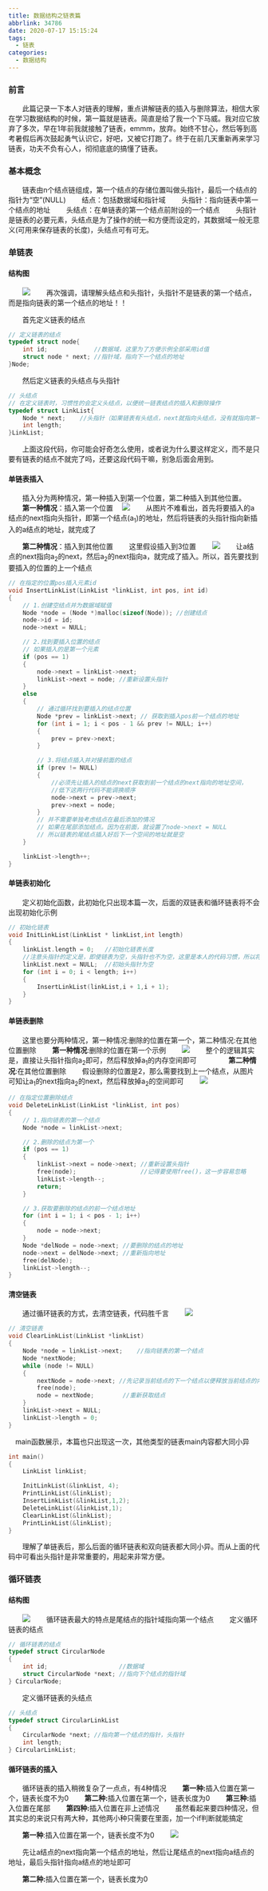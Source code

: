 ```yaml
---
title: 数据结构之链表篇
abbrlink: 34786
date: 2020-07-17 15:15:24
tags:
  - 链表
categories:
  - 数据结构
---
```

### 前言
　　此篇记录一下本人对链表的理解，重点讲解链表的插入与删除算法，相信大家在学习数据结构的时候，第一篇就是链表。简直是给了我一个下马威。我对应它放弃了多次，早在1年前我就接触了链表，emmm，放弃。始终不甘心，然后等到高考暑假后再次鼓起勇气认识它，好吧，又被它打跑了。终于在前几天重新再来学习链表，功夫不负有心人，彻彻底底的搞懂了链表。
　　<!-- more -->

### 基本概念
　　链表由n个结点链组成，第一个结点的存储位置叫做头指针，最后一个结点的指针为“空”(NULL)
　　结点：包括数据域和指针域
　　头指针：指向链表中第一个结点的地址
　　头结点：在单链表的第一个结点前附设的一个结点
　　头指针是链表的必要元素，头结点是为了操作的统一和方便而设定的，其数据域一般无意义(可用来保存链表的长度)，头结点可有可无。
　　

### 单链表
#### 结构图
　　<img src="https://s1.ax1x.com/2020/07/16/UDUnHO.png">
　　再次强调，请理解头结点和头指针，头指针不是链表的第一个结点，而是指向链表的第一个结点的地址！！

　　首先定义链表的结点
```c
// 定义链表的结点
typedef struct node{
    int id;				//数据域，这里为了方便示例全部采用id值
    struct node * next;	//指针域，指向下一个结点的地址
}Node;
```
　　然后定义链表的头结点与头指针

```c
// 头结点
// 在定义链表时，习惯性的会定义头结点，以便统一链表结点的插入和删除操作
typedef struct LinkList{
    Node * next;    //头指针（如果链表有头结点，next就指向头结点，没有就指向第一个结点）
    int length;
}LinkList;
```
　　上面这段代码，你可能会好奇怎么使用，或者说为什么要这样定义，而不是只要有链表的结点不就完了吗，还要这段代码干嘛，别急后面会用到。
#### 单链表插入
　　插入分为两种情况，第一种插入到第一个位置，第二种插入到其他位置。
　　<b>第一种情况</b>：插入第一个位置
　<img src="https://s1.ax1x.com/2020/07/17/Uy5EPe.gif">
　　从图片不难看出，首先将要插入的a结点的next指向头指针，即第一个结点(a<sub>1</sub>)的地址，然后将链表的头指针指向新插入的a结点的地址，就完成了

　　<b>第二种情况</b>：插入到其他位置
　　这里假设插入到3位置
　　<img src="https://s1.ax1x.com/2020/07/16/UD27fx.gif">
　　让a结点的next指向a<sub>2</sub>的next，然后a<sub>2</sub>的next指向a，就完成了插入。所以，首先要找到要插入的位置的上一个结点

```c
// 在指定的位置pos插入元素id
void InsertLinkList(LinkList *linkList, int pos, int id)
{
    // 1.创建空结点并为数据域赋值
    Node *node = (Node *)malloc(sizeof(Node)); //创建结点
    node->id = id;
    node->next = NULL;

    // 2.找到要插入位置的结点
    // 如果插入的是第一个元素
    if (pos == 1)
    {
        node->next = linkList->next;
        linkList->next = node; //重新设置头指针
    }
    else
    {
        // 通过循环找到要插入的结点位置
        Node *prev = linkList->next; // 获取到插入pos前一个结点的地址
        for (int i = 1; i < pos - 1 && prev != NULL; i++)
        {
            prev = prev->next;
        }

        // 3.将结点插入并对接前面的结点
        if (prev != NULL)
        {
            //必须先让插入的结点的next获取到前一个结点的next指向的地址空间，
            //低下这两行代码不能调换顺序
            node->next = prev->next;
            prev->next = node;
        }
        // 并不需要单独考虑结点在最后添加的情况
        // 如果在尾部添加结点。因为在前面，就设置了node->next = NULL
        // 所以链表的尾结点插入好后下一个空间的地址就是空
    }

    linkList->length++;
}
```
#### 单链表初始化
　　定义初始化函数，此初始化只出现本篇一次，后面的双链表和循环链表将不会出现初始化示例

```c
// 初始化链表
void InitLinkList(LinkList * linkList,int length)
{
    linkList.length = 0;   //初始化链表长度
    //注意头指针的定义是，即使链表为空，头指针也不为空，这里是本人的代码习惯，所以将头指针设置为空
    linkList.next = NULL;  //初始头指针为空
    for (int i = 0; i < length; i++)
    {
        InsertLinkList(linkList,i + 1,i + 1);
    }
}
```
#### 单链表删除
　　这里也要分两种情况，第一种情况:删除的位置在第一个，第二种情况:在其他位置删除
　　<b>第一种情况</b>:删除的位置在第一个示例
　　<img src="https://s1.ax1x.com/2020/07/16/UD5K6P.gif">
　　整个的逻辑其实是，直接让头指针指向a<sub>2</sub>即可，然后释放掉a<sub>1</sub>的内存空间即可
　　
　　<b>第二种情况</b>:在其他位置删除
　　假设删除的位置是2，那么需要找到上一个结点，从图片可知让a<sub>1</sub>的next指向a<sub>2</sub>的next，然后释放掉a<sub>2</sub>的空间即可
　　<img src="https://s1.ax1x.com/2020/07/17/Uy4UAO.gif">

```c
// 在指定位置删除结点
void DeleteLinkList(LinkList *linkList, int pos)
{
    // 1.指向链表的第一个结点
    Node *node = linkList->next;

    // 2.删除的结点为第一个
    if (pos == 1)
    {
        linkList->next = node->next; //重新设置头指针
        free(node);					 //记得要使用free()，这一步容易忽略
        linkList->length--;
        return;
    }

    // 3.获取要删除的结点的前一个结点地址
    for (int i = 1; i < pos - 1; i++)
    {
        node = node->next;
    }
    Node *delNode = node->next; //要删除的结点的地址
    node->next = delNode->next; //重新指向地址
    free(delNode);
    linkList->length--;
}
```
#### 清空链表
　　通过循环链表的方式，去清空链表，代码胜千言
　　<img src="https://s1.ax1x.com/2020/07/17/UyLrvD.gif">

```c
// 清空链表
void ClearLinkList(LinkList *linkList)
{
    Node *node = linkList->next;	//指向链表的第一个结点
    Node *nextNode;
    while (node != NULL)
    {
        nextNode = node->next; //先记录当前结点的下一个结点以便释放当前结点的内容
        free(node);
        node = nextNode;		//重新获取结点
    }
    linkList->next = NULL;
    linkList->length = 0;
}
```
　main函数展示，本篇也只出现这一次，其他类型的链表main内容都大同小异

```c
int main()
{
    LinkList linkList;

    InitLinkList(&linkList, 4);
    PrintLinkList(&linkList);
    InsertLinkList(&linkList,1,2);
    DeleteLinkList(&linkList,1);
    ClearLinkList(&linkList);
    PrintLinkList(&linkList);
}
```
　　理解了单链表后，那么后面的循环链表和双向链表都大同小异。而从上面的代码中可看出头指针是非常重要的，用起来非常方便。
### 循环链表
#### 结构图
　　<img src="https://s1.ax1x.com/2020/07/17/UystJ0.png">
　　循环链表最大的特点是尾结点的指针域指向第一个结点
　　定义循环链表的结点

```c
// 循环链表的结点
typedef struct CircularNode
{
    int id;                    //数据域
    struct CircularNode *next; //指向下个结点的指针域
} CircularNode;
```
　　定义循环链表的头结点

```c
// 头结点
typedef struct CircularLinkList
{
    CircularNode *next; //指向第一个结点的指针，头指针
    int length;
} CircularLinkList;
```
#### 循环链表的插入
　　循环链表的插入稍微复杂了一点点，有4种情况
　　<b>第一种:</b>插入位置在第一个，链表长度不为0
　　<b>第二种:</b>插入位置在第一个，链表长度为0
　　<b>第三种:</b>插入位置在尾部
　　<b>第四种:</b>插入位置在非上述情况
　　虽然看起来要四种情况，但其实总的来说只有两大种，其他两小种只需要在里面，加一个if判断就能搞定

　　<b>第一种</b>:插入位置在第一个，链表长度不为0
　　<img src="https://s1.ax1x.com/2020/07/17/Uyfzi4.gif">

　　先让a结点的next指向第一个结点的地址，然后让尾结点的next指向a结点的地址，最后头指针指向a结点的地址即可

　　<b>第二种:</b>插入位置在第一个，链表长度为0